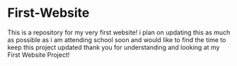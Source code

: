 # First-Website
This is a repository for my very first website! 
i plan on updating this as much as possible as i am attending school soon and would like to find the time to keep this project updated thank you for understanding 
and looking at my First Website Project!
